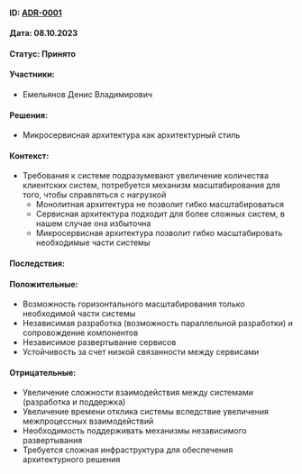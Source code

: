 #### ID: [ADR-0001](ADR-0001.md)

#### Дата: 08.10.2023

#### Статус: Принято

#### Участники:
* Емельянов Денис Владимирович

#### Решения:
* Микросервисная архитектура как архитектурный стиль

#### Контекст:
* Требования к системе подразумевают увеличение количества клиентских систем, потребуется механизм масштабирования для того, чтобы справляться с нагрузкой
  * Монолитная архитектура не позволит гибко масштабироваться
  * Сервисная архитектура подходит для более сложных систем, в нашем случае она избыточна
  * Микросервисная архитектура позволит гибко масштабировать необходимые части системы
#### Последствия:

#### Положительные:
* Возможность горизонтального масштабирования только необходимой части системы
* Независимая разработка (возможность параллельной разработки) и сопровождение компонентов
* Независимое развертывание сервисов
* Устойчивость за счет низкой связанности между сервисами

#### Отрицательные:
* Увеличение сложности взаимодействия между системами (разработка и поддержка)
* Увеличение времени отклика системы вследствие увеличения межпроцессных взаимодействий
* Необходимость поддерживать механизмы независимого развертывания
* Требуется сложная инфраструктура для обеспечения архитектурного решения
